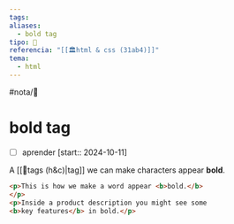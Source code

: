 ```yaml
---
tags: 
aliases:
  - bold tag
tipo: 📑
referencia: "[[🏛️html & css (31ab4)]]"
tema:
  - html
---
```


#nota/📑

# bold tag 

- [ ] aprender  [start:: 2024-10-11]

A [[📑tags (h&c)|tag]]  we can make
characters appear __bold__.

```html
<p>This is how we make a word appear <b>bold.</b>
</p>
<p>Inside a product description you might see some
<b>key features</b> in bold.</p>
```
